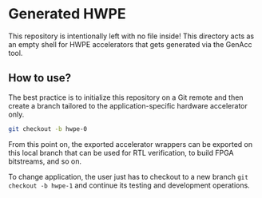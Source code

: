 # Generated HWPE
This repository is intentionally left with no file inside! This directory acts as an empty shell for HWPE accelerators that gets generated via the GenAcc tool.

## How to use?
The best practice is to initialize this repository on a Git remote and then create a branch tailored to the application-specific hardware accelerator only.
```sh
git checkout -b hwpe-0
```
 From this point on, the exported accelerator wrappers can be exported on this local branch that can be used for RTL verification, to build FPGA bitstreams, and so on.

To change application, the user just has to checkout to a new branch `git checkout -b hwpe-1` and continue its testing and development operations.